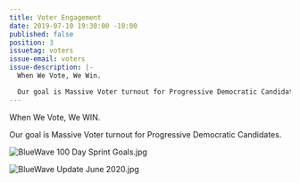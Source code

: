 ```yaml
---
title: Voter Engagement
date: 2019-07-10 19:30:00 -10:00
published: false
position: 3
issuetag: voters
issue-email: voters
issue-description: |-
  When We Vote, We Win.

  Our goal is Massive Voter turnout for Progressive Democratic Candidates.
---
```


When We Vote, We WIN.

Our goal is Massive Voter turnout for Progressive Democratic Candidates.

![BlueWave 100 Day Sprint Goals.jpg](/uploads/BlueWave%20100%20Day%20Sprint%20Goals.jpg)

![BlueWave Update June 2020.jpg](/uploads/BlueWave%20Update%20June%202020.jpg)
